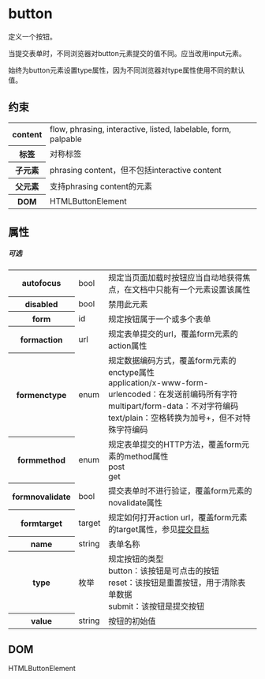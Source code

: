 # button

定义一个按钮。

当提交表单时，不同浏览器对button元素提交的值不同。应当改用input元素。

始终为button元素设置type属性，因为不同浏览器对type属性使用不同的默认值。

## 约束

<table>
<tr>
    <th>content</th>
    <td>flow, phrasing, interactive, listed, labelable, form, palpable</td>
</tr>
<tr>
    <th>标签</th>
    <td>对称标签</td>
</tr>
<tr>
    <th>子元素</th>
    <td>phrasing content，但不包括interactive content</td>
</tr>
<tr>
    <th>父元素</th>
    <td>支持phrasing content的元素</td>
</tr>
<tr>
    <th>DOM</th>
    <td>HTMLButtonElement</td>
</tr>
</table>

## 属性

##### 可选

<table>
<tr>
	<th>autofocus</th>
	<td>bool</td>
	<td>规定当页面加载时按钮应当自动地获得焦点，在文档中只能有一个元素设置该属性</td>
</tr>
<tr>
	<th>disabled</th>
	<td>bool</td>
	<td>禁用此元素</td>
</tr>
<tr>
	<th>form</th>
	<td>id</td>
	<td>规定按钮属于一个或多个表单</td>
</tr>
<tr>
	<th>formaction</th>
	<td>url</td>
	<td>规定表单提交的url，覆盖form元素的action属性</td>
</tr>
<tr>
	<th>formenctype</th>
	<td>enum</td>
	<td>规定数据编码方式，覆盖form元素的enctype属性
	<br/>application/x-www-form-urlencoded：在发送前编码所有字符
	<br/>multipart/form-data：不对字符编码
	<br/>text/plain：空格转换为加号+，但不对特殊字符编码</td>
</tr>
<tr>
	<th>formmethod</th>
	<td>enum</td>
	<td>规定表单提交的HTTP方法，覆盖form元素的method属性
	<br/>post<br/>get</td>
</tr>
<tr>
	<th>formnovalidate</th>
	<td>bool</td>
	<td>提交表单时不进行验证，覆盖form元素的novalidate属性</td>
</tr>
<tr>
	<th>formtarget</th>
	<td>target</td>
	<td>规定如何打开action url，覆盖form元素的target属性，参见<a href="../参考/target.md">提交目标</a></td>
</tr>
<tr>
	<th>name</th>
	<td>string</td>
	<td>表单名称</td>
</tr>
<tr>
	<th>type</th>
	<td>枚举</td>
	<td>
		规定按钮的类型
		<br/>button：该按钮是可点击的按钮
		<br/>reset：该按钮是重置按钮，用于清除表单数据
		<br/>submit：该按钮是提交按钮
	</td>
</tr>
<tr>
	<th>value</th>
	<td>string</td>
	<td>按钮的初始值</td>
</tr>
</table>

## DOM

HTMLButtonElement

